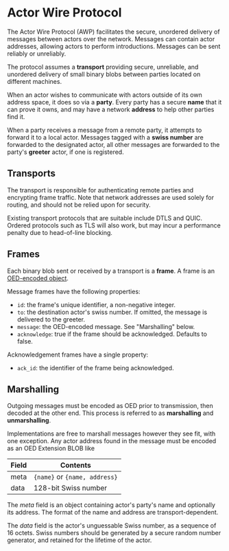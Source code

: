 # Actor Wire Protocol

The Actor Wire Protocol (AWP) facilitates the secure, unordered delivery of
messages between actors over the network. Messages can contain actor addresses,
allowing actors to perform introductions. Messages can be sent reliably or
unreliably.

The protocol assumes a __transport__ providing secure, unreliable, and unordered
delivery of small binary blobs between parties located on different machines.

When an actor wishes to communicate with actors outside of its own address
space, it does so via a __party__. Every party has a secure __name__ that it
can prove it owns, and may have a network __address__ to help other parties
find it.

When a party receives a message from a remote party, it attempts to forward it
to a local actor. Messages tagged with a __swiss number__ are forwarded to the
designated actor, all other messages are forwarded to the party's
__greeter__ actor, if one is registered.

## Transports

The transport is responsible for authenticating remote parties and encrypting
frame traffic. Note that network addresses are used solely for routing, and
should not be relied upon for security.

Existing transport protocols that are suitable include DTLS and QUIC. Ordered
protocols such as TLS will also work, but may incur a performance penalty due
to head-of-line blocking.

## Frames

Each binary blob sent or received by a transport is a __frame__. A frame is an
[OED-encoded object](https://github.com/organix/mycelia/blob/master/OED.md).

Message frames have the following properties:

- `id`: the frame's unique identifier, a non-negative integer.
- `to`: the destination actor's swiss number. If omitted, the message is
  delivered to the greeter.
- `message`: the OED-encoded message. See "Marshalling" below.
- `acknowledge`: true if the frame should be acknowledged. Defaults to false.

Acknowledgement frames have a single property:

- `ack_id`: the identifier of the frame being acknowledged.

## Marshalling

Outgoing messages must be encoded as OED prior to transmission, then decoded at
the other end. This process is referred to as __marshalling__
and __unmarshalling__.

Implementations are free to marshall messages however they see fit, with one
exception. Any actor address found in the message must be encoded as an OED
Extension BLOB like

Field   | Contents
--------|----------------------
meta    | `{name}` or `{name, address}`
data    | 128-bit Swiss number

The _meta_ field is an object containing actor's party's name and optionally its
address. The format of the name and address are transport-dependent.

The _data_ field is the actor's unguessable Swiss number, as a sequence of 16
octets. Swiss numbers should be generated by a secure random number generator,
and retained for the lifetime of the actor.
